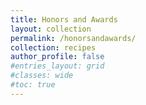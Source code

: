 ```yaml
---
title: Honors and Awards
layout: collection
permalink: /honorsandawards/
collection: recipes
author_profile: false
#entries_layout: grid
#classes: wide
#toc: true
---
```

